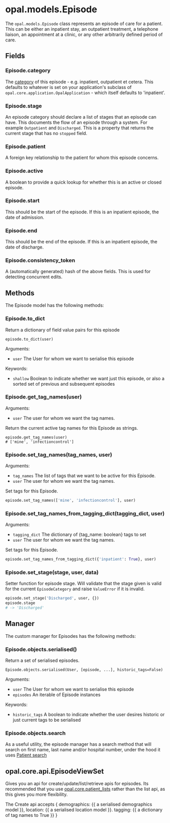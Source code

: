 # opal.models.Episode

The `opal.models.Episode` class represents an episode of care for a patient.
This can be either an inpatient stay, an outpatient treatment, a telephone
liaison, an appointment at a clinic, or any other arbitrarily defined period of care.

## Fields

### Episode.category

The [category](episode_categories) of this episode - e.g. inpatient, outpatient et cetera.
This defaults to whatever is set on your application's subclass of
`opal.core.application.OpalApplication` - which itself defaults to 'inpatient'.

### Episode.stage
An episode category should declare a list of stages that an episode
can have. This documents the flow of an episode through a system. For
example `Outpatient` and `Discharged`. This is a property that returns
the current stage that has no `stopped` field.


### Episode.patient

A foreign key relationship to the patient for whom this episode concerns.

### Episode.active

A boolean to provide a quick lookup for whether this is an active or closed episode.

### Episode.start

This should be the start of the episode. If this is an inpatient episode, the date of admission.

### Episode.end

This should be the end of the episode. If this is an inpatient episode, the date of discharge.

### Episode.consistency_token

A (automatically generated) hash of the above fields. This is used for detecting concurrent edits.

## Methods

The Episode model has the following methods:

### Episode.to_dict

Return a dictionary of field value pairs for this episode

    episode.to_dict(user)

Arguments:

* `user` The User for whom we want to serialise this episode

Keywords:

* `shallow` Boolean to indicate whether we want just this episode, or also a sorted set of
previous and subsequent episodes

### Episode.get_tag_names(user)


Arguments:

* `user` The user for whom we want the tag names.

Return the current active tag names for this Episode as strings.

    episode.get_tag_names(user)
    # ['mine', 'infectioncontrol']


### Episode.set_tag_names(tag_names, user)


Arguments:

* `tag_names` The list of tags that we want to be active for this Episode.
* `user` The user for whom we want the tag names.

Set tags for this Episode.

```python
episode.set_tag_names(['mine', 'infectioncontrol'], user)
```

### Episode.set_tag_names_from_tagging_dict(tagging_dict, user)

Arguments:


* `tagging_dict` The dictionary of {tag_name: boolean} tags to set
* `user` The user for whom we want the tag names.

Set tags for this Episode.

```python
episode.set_tag_names_from_tagging_dict({'inpatient': True}, user)
```

### Episode.set_stage(stage, user, data)

Setter function for episode stage. Will validate that the stage given is
valid for the current `EpisodeCategory` and raise `ValueError` if it is invalid.

```python
episode.set_stage('Discharged', user, {})
episode.stage
# -> 'Discharged'
```

## Manager

The custom manager for Episodes has the following methods:


### Episode.objects.serialised()

Return a set of serialised episodes.

    Episode.objects.serialised(User, [episode, ...], historic_tags=False)

Arguments:

* `user` The User for whom we want to serialise this episode
* `episodes` An iterable of Episode instances

Keywords:

* `historic_tags` A boolean to indicate whether the user desires historic or just current tags to
be serialised

### Episode.objects.search

As a useful utility, the episode manager has a search method that will search on first name, last name and/or hospital number, under the hood it uses [Patient search](patient.md#patientobjectssearch)


## opal.core.api.EpisodeViewSet

Gives you an api for create/update/list/retrieve apis for episodes. Its recommended that you use [opal.core.patient_lists](patient_list.md) rather than the list api, as this gives you more flexibility.

The Create api accepts {
    demographics: {{ a serialised demographics model }},
    location: {{ a serialised location model }}.
    tagging: {{ a dictionary of tag names to True }}
}
